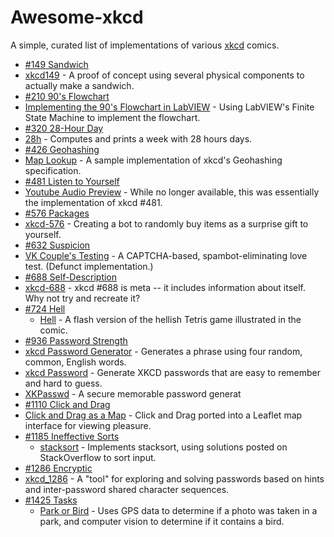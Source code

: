Awesome-xkcd
============

A simple, curated list of implementations of various [xkcd](https://xkcd.com/) comics.

* [#149 Sandwich](https://xkcd.com/149/)
 * [xkcd149](https://muenchen.ccc.de/xkcd149) - A proof of concept using several physical components to actually make a sandwich. 
* [#210 90's Flowchart](https://xkcd.com/210/)
 * [Implementing the 90's Flowchart in LabVIEW](http://blog.irodata.com/2011/02/using-finite-state-machine-design.html) - Using LabVIEW's Finite State Machine to implement the flowchart.
* [#320 28-Hour Day](https://xkcd.com/320/)
 * [28h](https://github.com/mpl/28h) - Computes and prints a week with 28 hours days.
* [#426 Geohashing](https://xkcd.com/426/)
 * [Map Lookup](http://carabiner.peeron.com/xkcd/map/map.html) - A sample implementation of xkcd's Geohashing specification.
* [#481 Listen to Yourself](https://xkcd.com/481/)
 * [Youtube Audio Preview](http://blag.xkcd.com/2008/10/08/youtube-audio-preview/) - While no longer available, this was essentially the implementation of xkcd #481.
* [#576 Packages](https://xkcd.com/576/)
 * [xkcd-576](https://web.archive.org/web/20111118181506/http://bieh.net/2010/11/08/xkcd-576/) - Creating a bot to randomly buy items as a surprise gift to yourself. 
* [#632 Suspicion](https://xkcd.com/632/)
 * [VK Couple's Testing](https://web.archive.org/web/20100103023116/http://vkcouplestesting.com/) - A CAPTCHA-based, spambot-eliminating love test. (Defunct implementation.)
* [#688 Self-Description](https://xkcd.com/688/)
 * [xkcd-688](https://github.com/scottsievert/xkcd-688) - xkcd #688 is meta -- it includes information about itself. Why not try and recreate it?
* [#724 Hell](https://xkcd.com/724/)
  * [Hell](http://erif.org/code/Hell/) - A flash version of the hellish Tetris game illustrated in the comic. 
* [#936 Password Strength](https://xkcd.com/936/)
 * [xkcd Password Generator](http://preshing.com/20110811/xkcd-password-generator/) - Generates a phrase using four random, common, English words.
 * [xkcd Password](http://xkcdpassword.com/) - Generate XKCD passwords that are easy to remember and hard to guess. 
 * [XKPasswd](https://www.xkpasswd.net/c/index.cgi) - A secure memorable password generat
* [#1110 Click and Drag](https://xkcd.com/1110)
 * [Click and Drag as a Map](http://xkcd-map.rent-a-geek.de) - Click and Drag ported into a Leaflet map interface for viewing pleasure. 
* [#1185 Ineffective Sorts](https://xkcd.com/1185/)
  * [stacksort](https://gkoberger.github.io/stacksort/) - Implements stacksort, using solutions posted on StackOverflow to sort input. 
* [#1286 Encryptic](https://xkcd.com/1286/)
 * [xkcd_1286](https://github.com/geon/xkcd_1286) - A "tool" for exploring and solving passwords based on hints and inter-password shared character sequences.
* [#1425 Tasks](https://xkcd.com/1425/)
  * [Park or Bird](http://parkorbird.flickr.com/) - Uses GPS data to determine if a photo was taken in a park, and computer vision to determine if it contains a bird. 

